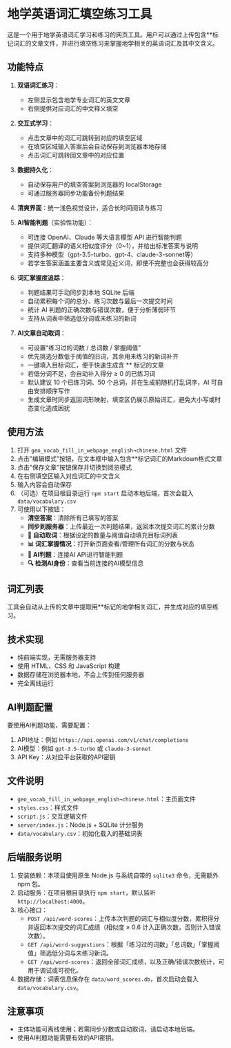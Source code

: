 # 地学英语词汇填空练习工具

这是一个用于地学英语词汇学习和练习的网页工具。用户可以通过上传包含**标记词汇的文章文件，并进行填空练习来掌握地学相关的英语词汇及其中文含义。

## 功能特点

1. **双语词汇练习**：
   - 左侧显示包含地学专业词汇的英文文章
   - 右侧提供对应词汇的中文释义填空

2. **交互式学习**：
   - 点击文章中的词汇可跳转到对应的填空区域
   - 在填空区域输入答案后会自动保存到浏览器本地存储
   - 点击词汇可跳转回文章中的对应位置

3. **数据持久化**：
   - 自动保存用户的填空答案到浏览器的 localStorage
   - 可通过服务器同步功能备份判题结果

4. **清爽界面**：统一浅色视觉设计，适合长时间阅读与练习

5. **AI智能判题**（实验性功能）：
   - 可连接 OpenAI、Claude 等大语言模型 API 进行智能判题
   - 提供词汇翻译的语义相似度评分（0~1），并给出标准答案与说明
   - 支持多种模型（gpt-3.5-turbo、gpt-4、claude-3-sonnet等）
   - 若学生答案涵盖主要含义或常见近义词，即使不完整也会获得较高分

6. **词汇掌握度追踪**：
   - 判题结果可手动同步到本地 SQLite 后端
   - 自动累积每个词的总分、练习次数与最后一次提交时间
   - 统计 AI 判题的正确次数与错误次数，便于分析薄弱环节
   - 支持从词表中筛选低分词或未练习的新词

7. **AI文章自动取词**：
   - 可设置“练习过的词数 / 总词数 / 掌握阈值”
   - 优先挑选分数低于阈值的旧词，其余用未练习的新词补齐
   - 一键填入目标词汇，便于快速生成含 ** 标记的文章
   - 若低分词不足，会自动补入得分 ≥ 0 的已练习词
   - 默认建议 10 个已练习词、50 个总词，并在生成前随机打乱词序，AI 可自由安排顺序写作
   - 生成文章时同步返回词形映射，填空区仍展示原始词汇，避免大小写或时态变化造成困扰

## 使用方法

1. 打开 `geo_vocab_fill_in_webpage_english→chinese.html` 文件
2. 点击"编辑模式"按钮，在文本框中输入包含**标记词汇的Markdown格式文章
3. 点击"保存文章"按钮保存并切换到阅览模式
4. 在右侧填空区输入对应词汇的中文含义
5. 输入内容会自动保存
6. （可选）在项目根目录运行 `npm start` 启动本地后端，首次会载入 `data/vocabulary.csv`
7. 可使用以下按钮：
   - **清空答案**：清除所有已填写的答案
   - **同步到服务器**：上传最近一次判题结果，返回本次提交词汇的累计分数
   - **🎯 自动取词**：根据设定的数量与阈值自动填充目标词列表
   - **📊 词汇掌握情况**：打开新页面查看/管理所有词汇的分数与状态
   - **🤖 AI判题**：连接AI API进行智能判题
   - **🔍 检测AI身份**：查看当前连接的AI模型信息

## 词汇列表

工具会自动从上传的文章中提取用**标记的地学相关词汇，并生成对应的填空练习。

## 技术实现

- 纯前端实现，无需服务器支持
- 使用 HTML、CSS 和 JavaScript 构建
- 数据存储在浏览器本地，不会上传到任何服务器
- 完全离线运行

## AI判题配置

要使用AI判题功能，需要配置：
1. API地址：例如 `https://api.openai.com/v1/chat/completions`
2. AI模型：例如 `gpt-3.5-turbo` 或 `claude-3-sonnet`
3. API Key：从对应平台获取的API密钥

## 文件说明

- `geo_vocab_fill_in_webpage_english→chinese.html`：主页面文件
- `styles.css`：样式文件
- `script.js`：交互逻辑文件
- `server/index.js`：Node.js + SQLite 计分服务
- `data/vocabulary.csv`：初始化载入的基础词表

## 后端服务说明

1. 安装依赖：本项目使用原生 Node.js 与系统自带的 `sqlite3` 命令，无需额外 npm 包。
2. 启动服务：在项目根目录执行 `npm start`，默认监听 `http://localhost:4000`。
3. 核心接口：
   - `POST /api/word-scores`：上传本次判题的词汇与相似度分数，累积得分并返回本次提交的词汇成绩（相似度 ≥ 0.6 计入正确次数，否则计入错误次数）。
   - `GET /api/word-suggestions`：根据「练习过的词数」「总词数」「掌握阈值」筛选低分词与未练习新词。
   - `GET /api/word-scores`：返回全部词汇成绩，以及正确/错误次数统计，可用于调试或可视化。
4. 数据存储：词表信息保存在 `data/word_scores.db`，首次启动会载入 `data/vocabulary.csv`。

## 注意事项

- 主体功能可离线使用；若需同步分数或自动取词，请启动本地后端。
- 使用AI判题功能需要有效的API密钥。
